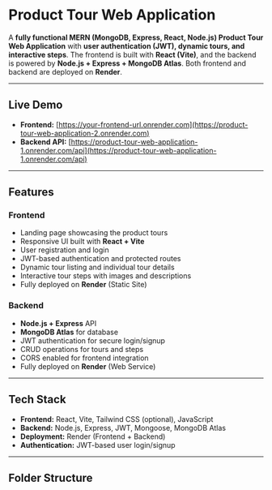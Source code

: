 # Product Tour Web Application

A **fully functional MERN (MongoDB, Express, React, Node.js) Product Tour Web Application** with **user authentication (JWT), dynamic tours, and interactive steps**. The frontend is built with **React (Vite)**, and the backend is powered by **Node.js + Express + MongoDB Atlas**. Both frontend and backend are deployed on **Render**.

---

## **Live Demo**

- **Frontend:** [https://your-frontend-url.onrender.com](https://product-tour-web-application-2.onrender.com)  
- **Backend API:** [https://product-tour-web-application-1.onrender.com/api](https://product-tour-web-application-1.onrender.com/api)

---

## **Features**

### **Frontend**
- Landing page showcasing the product tours
- Responsive UI built with **React + Vite**
- User registration and login
- JWT-based authentication and protected routes
- Dynamic tour listing and individual tour details
- Interactive tour steps with images and descriptions
- Fully deployed on **Render** (Static Site)

### **Backend**
- **Node.js + Express** API
- **MongoDB Atlas** for database
- JWT authentication for secure login/signup
- CRUD operations for tours and steps
- CORS enabled for frontend integration
- Fully deployed on **Render** (Web Service)

---

## **Tech Stack**

- **Frontend:** React, Vite, Tailwind CSS (optional), JavaScript  
- **Backend:** Node.js, Express, JWT, Mongoose, MongoDB Atlas  
- **Deployment:** Render (Frontend + Backend)  
- **Authentication:** JWT-based user login/signup

---

## **Folder Structure**

